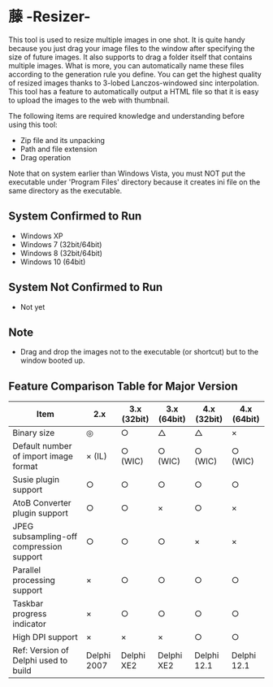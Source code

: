 # 藤 -Resizer-

This tool is used to resize multiple images in one shot. It is quite handy because you just drag your image files to the window after specifying the size of future images.
It also supports to drag a folder itself that contains multiple images. What is more, you can automatically name these files according to the generation rule you define.
You can get the highest quality of resized images thanks to 3-lobed Lanczos-windowed sinc interpolation.
This tool has a feature to automatically output a HTML file so that it is easy to upload the images to the web with thumbnail.

The following items are required knowledge and understanding before using this tool:

- Zip file and its unpacking
- Path and file extension
- Drag operation

Note that on system earlier than Windows Vista, you must NOT put the executable under 'Program Files' directory because it creates ini file on the same directory as the executable.

## System Confirmed to Run

- Windows XP
- Windows 7 (32bit/64bit)
- Windows 8 (32bit/64bit)
- Windows 10 (64bit)

## System Not Confirmed to Run

- Not yet

## Note

- Drag and drop the images not to the executable (or shortcut) but to the window booted up.

## Feature Comparison Table for Major Version

Item                                     |2.x         |3.x (32bit) |3.x (64bit) |4.x (32bit) |4.x (64bit)
-----------------------------------------|------------|------------|------------|------------|------------
Binary size                              |◎          |○          |△          |△          |×
Default number of import image format    |× (IL)     |○ (WIC)    |○ (WIC)    |○ (WIC)    |○ (WIC)
Susie plugin support                     |○          |○          |○          |○          |○
AtoB Converter plugin support            |○          |○          |×          |○          |×
JPEG subsampling-off compression support |○          |○          |○          |×          |×
Parallel processing support              |×          |○          |○          |○          |○
Taskbar progress indicator               |×          |○          |○          |○          |○
High DPI support                         |×          |×          |×          |○          |○
Ref: Version of Delphi used to build     |Delphi 2007 |Delphi XE2  |Delphi XE2  |Delphi 12.1 |Delphi 12.1
